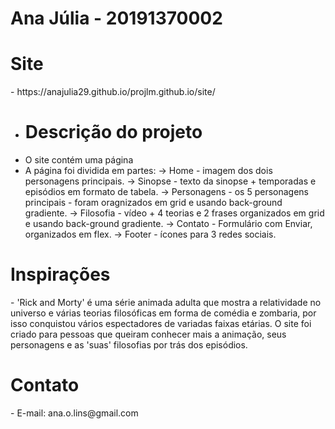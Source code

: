 # Ana Júlia - 20191370002
<h1>Site</h1>
- https://anajulia29.github.io/projlm.github.io/site/

- <h1>Descrição do projeto</h1>
- O site contém uma página
- A página foi dividida em partes:
   -> Home - imagem dos dois personagens principais. 
   -> Sinopse - texto da sinopse + temporadas e episódios em formato de tabela.
   -> Personagens - os 5 personagens principais - foram oragnizados em grid e usando back-ground gradiente. 
   -> Filosofia - vídeo + 4 teorias e 2 frases organizados em grid e usando back-ground gradiente.
   -> Contato - Formulário com Enviar, organizados em flex.
   -> Footer - ícones para 3 redes sociais.
 <h1>Inspirações</h1>
- 'Rick and Morty' é uma série animada adulta que mostra a relatividade no universo e várias teorias filosóficas em forma de comédia e zombaria, por isso conquistou vários espectadores de variadas faixas etárias. O site foi criado para pessoas que queiram conhecer mais a animação, seus personagens e as 'suas' filosofias por trás dos episódios.

 <h1>Contato</h1>
- E-mail: ana.o.lins@gmail.com
